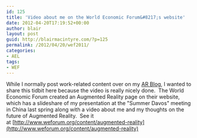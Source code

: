 ```yaml
---
id: 125
title: 'Video about me on the World Economic Forum&#8217;s website'
date: 2012-04-20T17:19:52+00:00
author: blair
layout: post
guid: http://blairmacintyre.com/?p=125
permalink: /2012/04/20/wef2011/
categories:
- AEL
tags:
- WEF
---
```


While I normally post work-related content over on my [AR Blog](http://ael.gatech.edu/blair), I wanted to share this tidbit here because the video is really nicely done.  The World Economic Forum created an Augmented Reality page on their website, which has a slideshare of my presentation at the "Summer Davos" meeting in China last spring along with a video about me and my thoughts on the future of Augmented Reality.  See it at [http://www.weforum.org/content/augmented-reality](http://www.weforum.org/content/augmented-reality)
